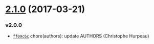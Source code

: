 <a name="2.1.0"></a>
# [2.1.0](https://github.com/nightingalejs/nightingale-file-output/compare/v2.0.0...v2.1.0) (2017-03-21)


### v2.0.0

- [`ff09c6c`](https://github.com/nightingalejs/nightingale-file-output/commit/ff09c6c9021181b7d2dc0c1eb6fd2314cebc8055) chore(authors): update AUTHORS (Christophe Hurpeau)
